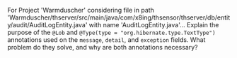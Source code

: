 For Project 'Warmduscher' considering file in path 'Warmduscher/thserver/src/main/java/com/x8ing/thsensor/thserver/db/entity/audit/AuditLogEntity.java' with name 'AuditLogEntity.java'... 
Explain the purpose of the `@Lob` and `@Type(type = "org.hibernate.type.TextType")` annotations used on the `message`, `detail`, and `exception` fields. What problem do they solve, and why are both annotations necessary?